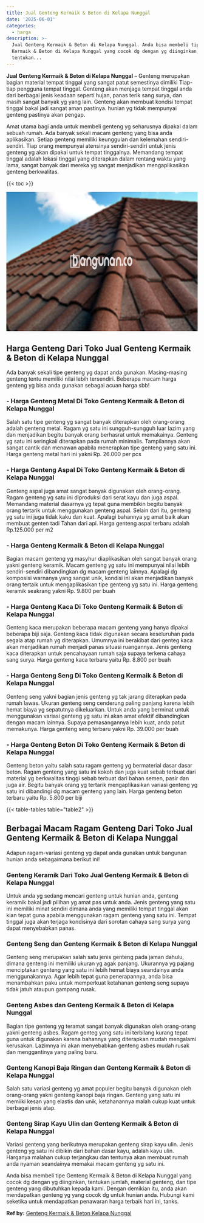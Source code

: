 ```yaml
---
title: Jual Genteng Kermaik & Beton di Kelapa Nunggal
date: '2025-06-01'
categories:
  - harga
description: >-
  Jual Genteng Kermaik & Beton di Kelapa Nunggal. Anda bisa membeli tipe Genteng
  Kermaik & Beton di Kelapa Nunggal yang cocok dg dengan yg diinginkan,
  tentukan...
---
```


**Jual Genteng Kermaik & Beton di Kelapa Nunggal** – Genteng merupakan bagian material tempat tinggal yang sangat patut semestinya dimiliki Tiap-tiap pengguna tempat tinggal. Genteng akan menjaga tempat tinggal anda dari berbagai jenis keadaan seperti hujan, panas terik sang surya, dan masih sangat banyak yg yang lain. Genteng akan membuat kondisi tempat tinggal bakal jadi sangat aman pastinya. hunian yg tidak mempunyai genteng pastinya akan pengap.

Amat utama bagi anda untuk membeli genteng yg seharusnya dipakai dalam sebuah rumah. Ada banyak sekali macam genteng yang bisa anda aplikasikan. Setiap genteng memiliki keunggulan dan kelemahan sendiri-sendiri. Tiap orang mempunyai atensinya sendiri-sendiri untuk jenis genteng yg akan dipakai untuk tempat tinggalnya. Memandang tempat tinggal adalah lokasi tinggal yang diterapkan dalam rentang waktu yang lama, sangat banyak dari mereka yg sangat menjadikan mengaplikasikan genteng berkwalitas.

{{< toc >}}

![Jual Genteng Kermaik & Beton di Kelapa Nunggal](/images/genteng-minimalis-murah11.png)

## Harga Genteng Dari Toko Jual Genteng Kermaik & Beton di Kelapa Nunggal

Ada banyak sekali tipe genteng yg dapat anda gunakan. Masing-masing genteng tentu memiliki nilai lebih tersendiri. Beberapa macam harga genteng yg bisa anda gunakan sebagai acuan harga sbb!

### \- Harga Genteng Metal Di Toko Genteng Kermaik & Beton di Kelapa Nunggal

Salah satu tipe genteng yg sangat banyak diterapkan oleh orang-orang adalah genteng metal. Ragam yg satu ini sungguh-sungguh luar lazim yang dan menjadikan begitu banyak orang berhasrat untuk memakainya. Genteng yg satu ini seringkali diterapkan pada rumah minimalis. Tampilannya akan sangat cantik dan menawan apabila menerapkan tipe genteng yang satu ini. Harga genteng metal hari ini yakni Rp. 26.000 per pcs

### \- Harga Genteng Aspal Di Toko Genteng Kermaik & Beton di Kelapa Nunggal

Genteng aspal juga amat sangat banyak digunakan oleh orang-orang. Ragam genteng yg satu ini diproduksi dari serat kayu dan juga aspal. Memandang material dasarnya yg tepat guna membikin begitu banyak orang tertarik untuk menggunakan genteng aspal. Selain dari itu, genteng yg satu ini juga tidak kaku dan kuat. Apalagi bahannya yg amat baik akan membuat genten tadi Tahan dari api. Harga genteng aspal terbaru adalah Rp.125.000 per m2

### \- Harga Genteng Kermaik & Beton di Kelapa Nunggal

Bagian macam genteng yg masyhur diaplikasikan oleh sangat banyak orang yakni genteng keramik. Macam genteng yg satu ini mempunyai nilai lebih sendiri-sendiri dibandingkan dg macam genteng lainnya. Apalagi dg komposisi warnanya yang sangat unik, kondisi ini akan menjadikan banyak orang tertaik untuk mengaplikasikan tipe genteng yg satu ini. Harga genteng keramik seakrang yakni Rp. 9.800 per buah

### \- Harga Genteng Kaca Di Toko Genteng Kermaik & Beton di Kelapa Nunggal

Genteng kaca merupakan beberapa macam genteng yang hanya dipakai beberapa biji saja. Genteng kaca tidak digunakan secara keseluruhan pada segala atap rumah yg diterapkan. Umumnya ini berakibat dari genteg kaca akan menjadikan rumah menjadi panas situasi ruangannya. Jenis genteng kaca diterapkan untuk pencahayaan rumah saja supaya terkena cahaya sang surya. Harga genteng kaca terbaru yaitu Rp. 8.800 per buah

### \- Harga Genteng Seng Di Toko Genteng Kermaik & Beton di Kelapa Nunggal

Genteng seng yakni bagian jenis genteng yg tak jarang diterapkan pada rumah lawas. Ukuran genteng seng cenderung paling panjang karena lebih hemat biaya yg sepatutnya dikeluarkan. Untuk anda yang berminat untuk menggunakan variasi genteng yg satu ini akan amat efektif dibandingkan dengan macam lainnya. Supaya pemasangannya lebih kuat, anda patut memakunya. Harga genteng seng terbaru yakni Rp. 39.000 per buah

### \- Harga Genteng Beton Di Toko Genteng Kermaik & Beton di Kelapa Nunggal

Genteng beton yaitu salah satu ragam genteng yg bermaterial dasar dasar beton. Ragam genteng yang satu ini kokoh dan juga kuat sebab terbuat dari material yg berkwalitas tinggi sebab terbuat dari bahan semen, pasir dan juga air. Begitu banyak orang yg tertarik mengaplikasikan variasi genteng yg satu ini dibandingi dg macam genteng yang lain. Harga genteng beton terbaru yaitu Rp. 5.800 per biji

{{< table-tables table="table2" >}}

## Berbagai Macam Ragam Genteng Dari Toko Jual Genteng Kermaik & Beton di Kelapa Nunggal

Adapun ragam-variasi genteng yg dapat anda gunakan untuk bangunan hunian anda sebagaimana berikut ini!

### Genteng Keramik Dari Toko Jual Genteng Kermaik & Beton di Kelapa Nunggal

Untuk anda yg sedang mencari genteng untuk hunian anda, genteng keramik bakal jadi pilihan yg amat pas untuk anda. Jenis genteng yang satu ini memiliki minat sendiri dimana anda yang memiliki tempat tinggal akan kian tepat guna apabila menggunakan ragam genteng yang satu ini. Tempat tinggal juga akan terjaga kondisinya dari sorotan cahaya sang surya yang dapat menyebabkan panas.

### Genteng Seng dan Genteng Kermaik & Beton di Kelapa Nunggal

Genteng seng merupakan salah satu jenis genteng pada jaman dahulu, dimana genteng ini memiliki ukuran yg agak panjang. Ukurannya yg pajang menciptakan genteng yang satu ini lebih hemat biaya seandainya anda menggunakannya. Agar lebih tepat guna penerapannya, anda bisa menambahkan paku untuk memperkuat ketahanan genteng seng supaya tidak jatuh ataupun gampang rusak.

### Genteng Asbes dan Genteng Kermaik & Beton di Kelapa Nunggal

Bagian tipe genteng yg teramat sangat banyak digunakan oleh orang-orang yakni genteng asbes. Ragam genteg yang satu ini terbilang kurang tepat guna untuk digunakan karena bahannya yang diterapkan mudah mengalami kerusakan. Lazimnya ini akan menyebabkan genteng asbes mudah rusak dan menggantinya yang paling baru.

### Genteng Kanopi Baja Ringan dan Genteng Kermaik & Beton di Kelapa Nunggal

Salah satu variasi genteng yg amat populer begitu banyak digunakan oleh orang-orang yakni genteng kanopi baja ringan. Genteng yang satu ini memiiki kesan yang elastis dan unik, ketahanannya malah cukup kuat untuk berbagai jenis atap.

### Genteng Sirap Kayu Ulin dan Genteng Kermaik & Beton di Kelapa Nunggal

Variasi genteng yang berikutnya merupakan genteng sirap kayu ulin. Jenis genteng yg satu ini dibikin dari bahan dasar kayu, adalah kayu ulin. Harganya malahan cukup terjangkau dan tentunya akan membuat rumah anda nyaman seandainya memakai macam genteng yg satu ini.

Anda bisa membeli tipe Genteng Kermaik & Beton di Kelapa Nunggal yang cocok dg dengan yg diinginkan, tentukan jumlah, material genteng, dan tipe genteng yang dibutuhkan kepada kami. Dengan demikian itu, anda akan mendapatkan genteng yg yang cocok dg untuk hunian anda. Hubungi kami seketika untuk mendapatkan penawaran harga terbaik hari ini, tanks.

**Ref by:**  [Genteng Kermaik & Beton  Kelapa Nunggal](https://id.wikipedia.org/wiki/Genteng)
